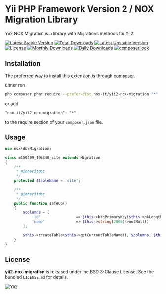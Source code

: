 Yii PHP Framework Version 2 / NOX Migration Library
===================================================

Yii2 NOX Migration is a library with Migrations methods for Yii2. 

[![Latest Stable Version](https://poser.pugx.org/nox-it/yii2-nox-migration/v/stable)](https://packagist.org/packages/nox-it/yii2-nox-migration)
[![Total Downloads](https://poser.pugx.org/nox-it/yii2-nox-migration/downloads)](https://packagist.org/packages/nox-it/yii2-nox-migration)
[![Latest Unstable Version](https://poser.pugx.org/nox-it/yii2-nox-migration/v/unstable)](https://packagist.org/packages/nox-it/yii2-nox-migration)
[![License](https://poser.pugx.org/nox-it/yii2-nox-migration/license)](https://packagist.org/packages/nox-it/yii2-nox-migration)
[![Monthly Downloads](https://poser.pugx.org/nox-it/yii2-nox-migration/d/monthly)](https://packagist.org/packages/nox-it/yii2-nox-migration)
[![Daily Downloads](https://poser.pugx.org/nox-it/yii2-nox-migration/d/daily)](https://packagist.org/packages/nox-it/yii2-nox-migration)
[![composer.lock](https://poser.pugx.org/nox-it/yii2-nox-migration/composerlock)](https://packagist.org/packages/nox-it/yii2-nox-migration)

## Installation

The preferred way to install this extension is through [composer](http://getcomposer.org/download/).

Either run

```bash
php composer.phar require --prefer-dist nox-it/yii2-nox-migration "*"
```

or add

```
"nox-it/yii2-nox-migration": "*"
```

to the require section of your `composer.json` file.

## Usage

```php
use nox\db\Migration;

class m150409_195340_site extends Migration
{
    /**
     * @inheritdoc
     */
    protected $tableName = 'site';

    /**
     * @inheritdoc
     */
    public function safeUp()
    {
        $columns = [
            'id'                => $this->bigPrimaryKey($this->pkLength),
            'name'              => $this->string(2000)->notNull()
        ];

        $this->createTable($this->getCurrentTableName(), $columns, $this->getTableOptions());
    }
}
```

## License

**yii2-nox-migration** is released under the BSD 3-Clause License. See the bundled `LICENSE.md` for details.

![Yii2](https://img.shields.io/badge/Powered_by-Yii_Framework-green.svg?style=flat)
